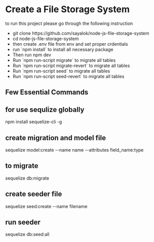 <h1>Create a File Storage System</h1>

to run this project please go through the following instruction

<ul>
	<li> git clone https://github.com/sayalok/node-js-file-storage-system</li>
	<li> cd node-js-file-storage-system</li>
	<li> then create .env file from env and set proper crdentials</li>
	<li> run `npm install` to install all necessary package </li>
	<li> Then run npm dev</li>
	<li> Run `npm run-script migrate` to migrate all tables</li>
	<li> Run `npm run-script migrate-revert` to migrate all tables</li>
	<li> Run `npm run-script seed` to migrate all tables</li>
	<li> Run `npm run-script seed-revert` to migrate all tables</li>
</ul>

<h2>Few Essential Commands</h2>

## for use sequlize globally

npm install sequelize-cli -g

## create migration and model file

sequelize model:create --name name --attributes field_name:type

## to migrate

sequelize db:migrate

## create seeder file

sequelize seed:create --name filename

## run seeder

sequelize db:seed:all
